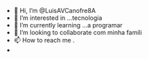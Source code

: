 - 👋 Hi, I’m @LuisAVCanofre8A
- 👀 I’m interested in ...tecnologia
- 🌱 I’m currently learning ...a programar
- 💞️ I’m looking to collaborate com minha famili
- 📫 How to reach me .
-
 <!--k-
LuisAVCanofre8A/LuisAVCanofre8A is a ✨ special ✨ repository because its `README.md` (this file) appears on your GitHub profile.
You can click the Preview link to take a look at your changes.
--->
